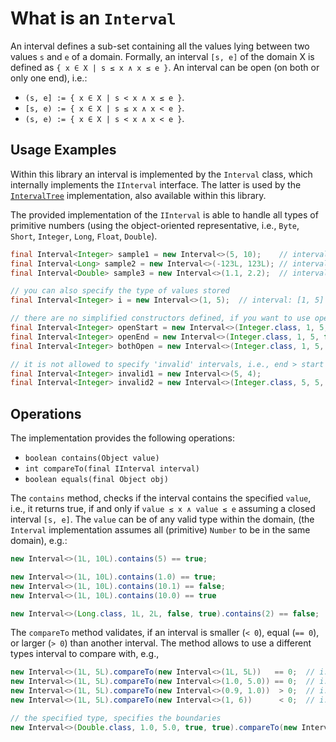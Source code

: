 # What is an `Interval`

An interval defines a sub-set containing all the values lying between two values `s` and `e`
of a domain. Formally, an interval `[s, e]` of the domain X is defined as `{ x ∈ X | s ≤ x ∧ x ≤ e }`.
An interval can be open (on both or only one end), i.e.:
- `(s, e] := { x ∈ X | s < x ∧ x ≤ e }`.
- `[s, e) := { x ∈ X | s ≤ x ∧ x < e }`.
- `(s, e) := { x ∈ X | s < x ∧ x < e }`.
 
## Usage Examples

Within this library an interval is implemented by the `Interval` class, which internally implements the `IInterval` 
interface. The latter is used by the [`IntervalTree`](../README.md) implementation, also available within this library.

The provided implementation of the `IInterval` is able to handle all types of primitive numbers (using the
object-oriented representative, i.e., `Byte`, `Short`, `Integer`, `Long`, `Float`, `Double`).

```java
final Interval<Integer> sample1 = new Interval<>(5, 10);    // interval: [5, 10]
final Interval<Long> sample2 = new Interval<>(-123L, 123L); // interval: [-123, 123]
final Interval<Double> sample3 = new Interval<>(1.1, 2.2);  // interval: [1.1, 2.2]

// you can also specify the type of values stored
final Interval<Integer> i = new Interval<>(1, 5);  // interval: [1, 5]

// there are no simplified constructors defined, if you want to use open intervals
final Interval<Integer> openStart = new Interval<>(Integer.class, 1, 5, true, false);  // interval: (1, 5]
final Interval<Integer> openEnd = new Interval<>(Integer.class, 1, 5, false, true);    // interval: [1, 5)
final Interval<Integer> bothOpen = new Interval<>(Integer.class, 1, 5, true, true);    // interval: (1, 5)

// it is not allowed to specify 'invalid' intervals, i.e., end > start
final Interval<Integer> invalid1 = new Interval<>(5, 4);                               // invalid: [5, 4]
final Interval<Integer> invalid2 = new Interval<>(Integer.class, 5, 5, true, false);   // invalid: (5, 5]
```

## Operations

The implementation provides the following operations:
- `boolean contains(Object value)`
- `int compareTo(final IInterval interval)`
- `boolean equals(final Object obj)`

The `contains` method, checks if the interval contains the specified `value`, i.e., it returns true, if and only if 
`value ≤ x ∧ value ≤ e` assuming a closed interval `[s, e]`. The `value` can be of any valid type within the domain, 
(the `Interval` implementation assumes all (primitive) `Number` to be in the same domain), e.g.:

```java
new Interval<>(1L, 10L).contains(5) == true;

new Interval<>(1L, 10L).contains(1.0) == true;
new Interval<>(1L, 10L).contains(10.1) == false;
new Interval<>(1L, 10L).contains(10.0) == true

new Interval<>(Long.class, 1L, 2L, false, true).contains(2) == false;
```


The `compareTo` method validates, if an interval is smaller 
(`< 0`), equal (`== 0`), or larger (`> 0`) than another interval. The method allows to use a different types interval to
compare with, e.g., 

```java
new Interval<>(1L, 5L).compareTo(new Interval<>(1L, 5L))   == 0;  // i.e., equal
new Interval<>(1L, 5L).compareTo(new Interval<>(1.0, 5.0)) == 0;  // i.e., equal
new Interval<>(1L, 5L).compareTo(new Interval<>(0.9, 1.0))  > 0;  // i.e., [1, 5] > [0.9, 1.0]
new Interval<>(1L, 5L).compareTo(new Interval<>(1, 6))      < 0;  // i.e., [1, 5] < [1, 6]

// the specified type, specifies the boundaries
new Interval<>(Double.class, 1.0, 5.0, true, true).compareTo(new Interval<>(Long.class, 1L, 5L, true, true)) > 0;  // i.e., (1.0, 5.0) < (1, 5)
```